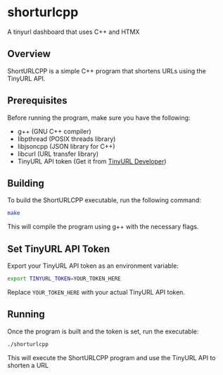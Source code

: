 # shorturlcpp
A tinyurl dashboard that uses C++ and HTMX 

## Overview

ShortURLCPP is a simple C++ program that shortens URLs using the TinyURL API.

## Prerequisites

Before running the program, make sure you have the following:

- g++ (GNU C++ compiler)
- libpthread (POSIX threads library)
- libjsoncpp (JSON library for C++)
- libcurl (URL transfer library)
- TinyURL API token (Get it from [TinyURL Developer](https://tinyurl.com/tools/apideveloper))

## Building

To build the ShortURLCPP executable, run the following command:

```bash
make
```

This will compile the program using g++ with the necessary flags.

## Set TinyURL API Token

Export your TinyURL API token as an environment variable:

```bash
export TINYURL_TOKEN=YOUR_TOKEN_HERE
```

Replace `YOUR_TOKEN_HERE` with your actual TinyURL API token.

## Running

Once the program is built and the token is set, run the executable:

```bash
./shorturlcpp
```

This will execute the ShortURLCPP program and use the TinyURL API to shorten a URL